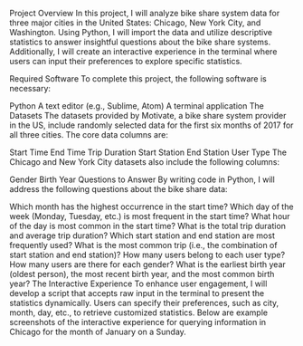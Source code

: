 Project Overview
In this project, I will analyze bike share system data for three major cities in the United States: Chicago, New York City, and Washington. Using Python, I will import the data and utilize descriptive statistics to answer insightful questions about the bike share systems. Additionally, I will create an interactive experience in the terminal where users can input their preferences to explore specific statistics.

Required Software
To complete this project, the following software is necessary:

Python
A text editor (e.g., Sublime, Atom)
A terminal application
The Datasets
The datasets provided by Motivate, a bike share system provider in the US, include randomly selected data for the first six months of 2017 for all three cities. The core data columns are:

Start Time
End Time
Trip Duration
Start Station
End Station
User Type
The Chicago and New York City datasets also include the following columns:

Gender
Birth Year
Questions to Answer
By writing code in Python, I will address the following questions about the bike share data:

Which month has the highest occurrence in the start time?
Which day of the week (Monday, Tuesday, etc.) is most frequent in the start time?
What hour of the day is most common in the start time?
What is the total trip duration and average trip duration?
Which start station and end station are most frequently used?
What is the most common trip (i.e., the combination of start station and end station)?
How many users belong to each user type?
How many users are there for each gender?
What is the earliest birth year (oldest person), the most recent birth year, and the most common birth year?
The Interactive Experience
To enhance user engagement, I will develop a script that accepts raw input in the terminal to present the statistics dynamically. Users can specify their preferences, such as city, month, day, etc., to retrieve customized statistics. Below are example screenshots of the interactive experience for querying information in Chicago for the month of January on a Sunday.
